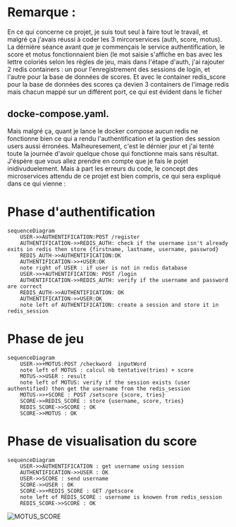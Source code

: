 # Remarque :
En ce qui concerne ce projet, je suis tout seul à faire tout le travail, et malgré ça j'avais réussi à coder les 3 mircorservices (auth, score, motus). La dérnière séance avant que je commençais le service authentification, le
score et motus fonctionnaient bien (le mot saisie s'affiche en bas avec les lettre coloriés selon les règles de jeu, mais dans l'étape d'auth, j'ai rajouter 2 redis containers : un pour l'enregistrement des sessions de login, et l'autre
pour la base de données de scores. Et avec le container redis_score pour la base de données des scores ça devien 3 containers de l'image redis mais chacun mappé sur un différent port, ce qui est évident dans le ficher 
## docke-compose.yaml.
Mais malgré ça, quant je lance le docker compose aucun redis ne fonctionne bien ce qui a rendu l'authentification et la gestion des session users aussi érronées.
Malheuresement, c'est le dérnier jour et j'ai tenté toute la journée d'avoir quelque chose qui fonctionne mais sans résultat. J'éspère que vous allez prendre en compte que je fais le pojet inidivuduelement.
Mais à part les erreurs du code, le concept des microservices attendu de ce projet est bien compris, ce qui sera expliqué dans ce qui vienne : 
# Phase d'authentification
```mermaid
sequenceDiagram
    USER->>AUTHENTIFICATION:POST /register
    AUTHENTIFICATION->>REDIS_AUTH: check if the username isn't already exits in redis then store {firstname, lastname, username, passwrod}
    REDIS_AUTH->>AUTHENTIFICATION:OK
    AUTHENTIFICATION->>+USER:OK
    note right of USER : if user is not in redis database
    USER->>+AUTHENTIFICATION: POST /login
    AUTHENTIFICATION->>REDIS_AUTH: verify if the username and password are correct
    REDIS_AUTH->>AUTHENTIFICATION: OK
    AUTHENTIFICATION->>USER:OK
    note left of AUTHENTIFICATION: create a session and store it in redis_session
```
# Phase de jeu
```mermaid
sequenceDiagram
    USER->>+MOTUS:POST /checkword  inputWord
    note left of MOTUS : calcul nb tentative(tries) + score
    MOTUS->>USER : result
    note left of MOTUS: verify if the session exists (user authentified) then get the username from the redis_session
    MOTUS->>+SCORE : POST /setscore {score, tries}
    SCORE->>REDIS_SCORE : store {username, score, tries}
    REDIS_SCORE->>SCORE : OK
    SCORE->>MOTUS : OK
```
# Phase de visualisation du score
```mermaid
sequenceDiagram
    USER->>AUTHENTIFICATION : get username using session
    AUTHENTIFICATION->>USER : OK
    USER->>SCORE : send username
    SCORE->>USER : OK
    SCORE->>+REDIS_SCORE : GET /getscore
    note left of REDIS_SCORE : username is knowen from redis_session
    REDIS_SCORE->>SCORE : OK
```

![MOTUS_SCORE](https://github.com/essadany/motus/assets/100642085/7fb9f715-2294-496e-9634-0d004f288e88)
